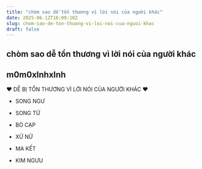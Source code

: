 ```yaml
---
title: "chòm sao dễ tổn thương vì lời nói của người khác"
date: 2025-06-12T16:09:10Z
slug: chom-sao-de-ton-thuong-vi-loi-noi-cua-nguoi-khac
draft: false
---
```


## chòm sao dễ tổn thương vì lời nói của người khác

## m0m0xInhxInh

♥ DỄ BỊ TỔN THƯƠNG VÌ LỜI NÓI CỦA NGƯỜI KHÁC ♥ 

- SONG NGƯ

- SONG TỬ 

- BÒ CẠP 

- XỬ NỮ 

- MA KẾT 

- KIM NGƯU